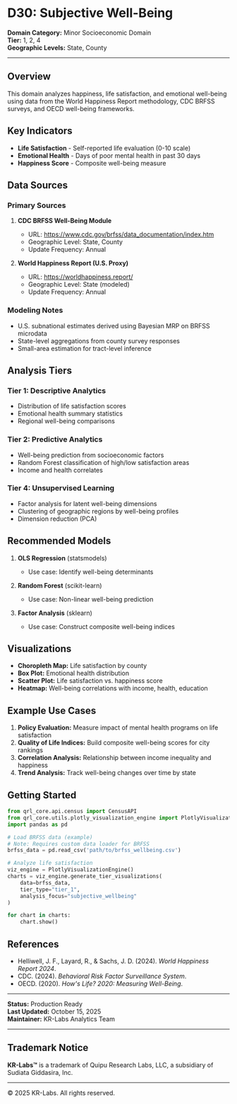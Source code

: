# D30: Subjective Well-Being

**Domain Category:** Minor Socioeconomic Domain  
**Tier:** 1, 2, 4  
**Geographic Levels:** State, County

---

## Overview

This domain analyzes happiness, life satisfaction, and emotional well-being using data from the World Happiness Report methodology, CDC BRFSS surveys, and OECD well-being frameworks.

## Key Indicators

- **Life Satisfaction** - Self-reported life evaluation (0-10 scale)
- **Emotional Health** - Days of poor mental health in past 30 days
- **Happiness Score** - Composite well-being measure

## Data Sources

### Primary Sources
1. **CDC BRFSS Well-Being Module**
   - URL: https://www.cdc.gov/brfss/data_documentation/index.htm
   - Geographic Level: State, County
   - Update Frequency: Annual

2. **World Happiness Report (U.S. Proxy)**
   - URL: https://worldhappiness.report/
   - Geographic Level: State (modeled)
   - Update Frequency: Annual

### Modeling Notes
- U.S. subnational estimates derived using Bayesian MRP on BRFSS microdata
- State-level aggregations from county survey responses
- Small-area estimation for tract-level inference

## Analysis Tiers

### Tier 1: Descriptive Analytics
- Distribution of life satisfaction scores
- Emotional health summary statistics
- Regional well-being comparisons

### Tier 2: Predictive Analytics
- Well-being prediction from socioeconomic factors
- Random Forest classification of high/low satisfaction areas
- Income and health correlates

### Tier 4: Unsupervised Learning
- Factor analysis for latent well-being dimensions
- Clustering of geographic regions by well-being profiles
- Dimension reduction (PCA)

## Recommended Models

1. **OLS Regression** (statsmodels)
   - Use case: Identify well-being determinants

2. **Random Forest** (scikit-learn)
   - Use case: Non-linear well-being prediction

3. **Factor Analysis** (sklearn)
   - Use case: Construct composite well-being indices

## Visualizations

- **Choropleth Map:** Life satisfaction by county
- **Box Plot:** Emotional health distribution
- **Scatter Plot:** Life satisfaction vs. happiness score
- **Heatmap:** Well-being correlations with income, health, education

## Example Use Cases

1. **Policy Evaluation:** Measure impact of mental health programs on life satisfaction
2. **Quality of Life Indices:** Build composite well-being scores for city rankings
3. **Correlation Analysis:** Relationship between income inequality and happiness
4. **Trend Analysis:** Track well-being changes over time by state

## Getting Started

```python
from qrl_core.api.census import CensusAPI
from qrl_core.utils.plotly_visualization_engine import PlotlyVisualizationEngine
import pandas as pd

# Load BRFSS data (example)
# Note: Requires custom data loader for BRFSS
brfss_data = pd.read_csv('path/to/brfss_wellbeing.csv')

# Analyze life satisfaction
viz_engine = PlotlyVisualizationEngine()
charts = viz_engine.generate_tier_visualizations(
    data=brfss_data,
    tier_type="tier_1",
    analysis_focus="subjective_wellbeing"
)

for chart in charts:
    chart.show()
```

## References

- Helliwell, J. F., Layard, R., & Sachs, J. D. (2024). *World Happiness Report 2024*.
- CDC. (2024). *Behavioral Risk Factor Surveillance System*.
- OECD. (2020). *How's Life? 2020: Measuring Well-Being*.

---

**Status:** Production Ready  
**Last Updated:** October 15, 2025  
**Maintainer:** KR-Labs Analytics Team

---

## Trademark Notice

**KR-Labs™** is a trademark of Quipu Research Labs, LLC, a subsidiary of Sudiata Giddasira, Inc.

---

© 2025 KR-Labs. All rights reserved.
